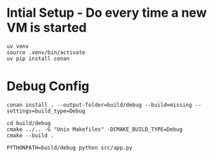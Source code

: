# Intial Setup - Do every time a new VM is started

    uv venv
    source .venv/bin/activate
    uv pip install conan


# Debug Config

    conan install . --output-folder=build/debug --build=missing --settings=build_type=Debug

    cd build/debug
    cmake ../.. -G "Unix Makefiles" -DCMAKE_BUILD_TYPE=Debug 
    cmake --build .

    PYTHONPATH=build/debug python src/app.py